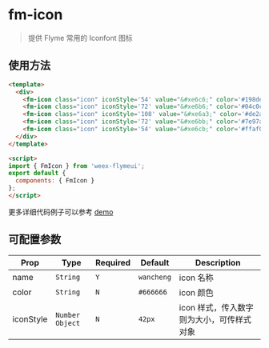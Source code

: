 # fm-icon

> 提供 Flyme 常用的 Iconfont 图标

## 使用方法
```html
<template>
  <div>
    <fm-icon class="icon" iconStyle='54' value="&#xe6c6;" color='#198ded' />
    <fm-icon class="icon" iconStyle='72' value="&#xe6b6;" color='#04c0cf' />
    <fm-icon class="icon" iconStyle='108' value="&#xe6a3;" color='#de2a2a' />
    <fm-icon class="icon" iconStyle='72' value="&#xe6bb;" color='#7e97ac' />
    <fm-icon class="icon" iconStyle='54' value="&#xe6cb;" color='#ffaf00' />
  </div>
</template>

<script>
import { FmIcon } from 'weex-flymeui';
export default {
  components: { FmIcon }
};
</script>
```

更多详细代码例子可以参考 [demo](https://github.com/Yanjiie/weex-flymeui/blob/master/example/component/icon/index.vue)

## 可配置参数
| Prop | Type | Required | Default | Description |
|-------------|------------|--------|-----|-----|
| name | `String` |`Y`| `wancheng` | icon 名称 |
| color | `String` |`N`| `#666666` | icon 颜色 |
| iconStyle | `Number` `Object` |`N`| `42px` | icon 样式，传入数字则为大小，可传样式对象 |
